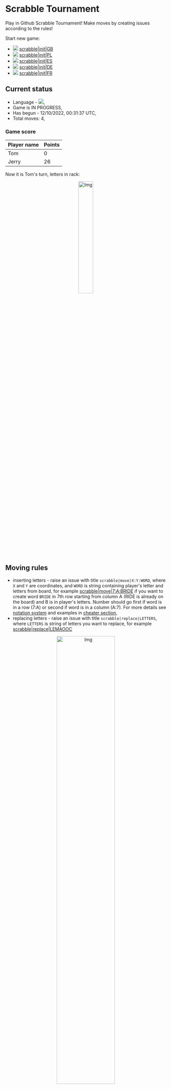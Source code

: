 
# Scrabble Tournament
Play in Github Scrabble Tournament! Make moves by creating issues according to the rules!
 
Start new game:

 - ![](https://raw.githubusercontent.com/radosz99/radosz99/main/flags/GB.png)  [scrabble&#124;init&#124;GB](https://github.com/radosz99/radosz99/issues/new?title=scrabble%7Cinit%7CGB&body=Just+push+%27Submit+new+issue%27+or+update+with+your+move.)
 - ![](https://raw.githubusercontent.com/radosz99/radosz99/main/flags/PL.png)  [scrabble&#124;init&#124;PL](https://github.com/radosz99/radosz99/issues/new?title=scrabble%7Cinit%7CPL&body=Just+push+%27Submit+new+issue%27+or+update+with+your+move.)
 - ![](https://raw.githubusercontent.com/radosz99/radosz99/main/flags/ES.png)  [scrabble&#124;init&#124;ES](https://github.com/radosz99/radosz99/issues/new?title=scrabble%7Cinit%7CES&body=Just+push+%27Submit+new+issue%27+or+update+with+your+move.)
 - ![](https://raw.githubusercontent.com/radosz99/radosz99/main/flags/DE.png)  [scrabble&#124;init&#124;DE](https://github.com/radosz99/radosz99/issues/new?title=scrabble%7Cinit%7CDE&body=Just+push+%27Submit+new+issue%27+or+update+with+your+move.)
 - ![](https://raw.githubusercontent.com/radosz99/radosz99/main/flags/FR.png)  [scrabble&#124;init&#124;FR](https://github.com/radosz99/radosz99/issues/new?title=scrabble%7Cinit%7CFR&body=Just+push+%27Submit+new+issue%27+or+update+with+your+move.)

## Current status
 - Language - ![](https://raw.githubusercontent.com/radosz99/radosz99/main/flags/ES.png),
 - Game is IN PROGRESS,
 - Has begun - 12/10/2022, 00:31:37 UTC,
 - Total moves: 4,
### Game score
| Player name | Points |
 | - | - |  
| Tom | 0
| Jerry | 26

Now it is Tom's turn, letters in rack:
<p align="center">
    <img src="https://raw.githubusercontent.com/radosz99/radosz99/main/rack.png" width=30% alt="Img"/>
</p>

## Moving rules
 - inserting letters - raise an issue with title `scrabble|move|X:Y:WORD`, where `X` and `Y` are coordinates, and `WORD` is string containing player's letter and letters from board, for example [scrabble&#124;move&#124;7:A:BRIDE](https://github.com/radosz99/radosz99/issues/new?title=scrabble%7Cmove%7C7%3AA%3ABRIDE&body=Just+push+%27Submit+new+issue%27+or+update+with+your+move.) if you want to create word `BRIDE` in 7th row starting from column A (RIDE is already on the board) and B is in player's letters. Number should go first if word is in a row (7:A) or second if word is in a column (A:7). For more details see [notation system](https://en.wikipedia.org/wiki/Scrabble#Notation_system) and examples in [cheater section](#cheater),
 - replacing letters - raise an issue with title `scrabble|replace|LETTERS`, where `LETTERS` is string of letters you want to replace, for example [scrabble&#124;replace&#124;LEMAOOC](https://github.com/radosz99/radosz99/issues/new?title=scrabble%7Creplace%7CLEMAOOC&body=Just+push+%27Submit+new+issue%27+or+update+with+your+move..)
<p align="center">
<img src="https://raw.githubusercontent.com/radosz99/radosz99/main/board.png" width=60% alt="Img"/>
</p>
    
## Leaderboard
| Moves | Who | Points |
| - | - | - |
| 4 | [@radosz99](github.com/radosz99)| 26

<a name="cheater"></a>
## Cheater section  
Are you sure? :smiling_imp: :smiling_imp: :smiling_imp:
<details>
  <summary>Spoiler warning!</summary>
  
  | Id | Move | Issue link | Points |
  | - | - | - | - |  
|1| D:7:pomaceo | [scrabble&#124;move&#124;D:7:pomaceo](https://github.com/radosz99/radosz99/issues/new?title=scrabble%7Cmove%7CD%3A7%3Apomaceo&body=Just+push+%27Submit+new+issue%27+or+update+with+your+move.) | 26 
|2| E:5:calomel | [scrabble&#124;move&#124;E:5:calomel](https://github.com/radosz99/radosz99/issues/new?title=scrabble%7Cmove%7CE%3A5%3Acalomel&body=Just+push+%27Submit+new+issue%27+or+update+with+your+move.) | 22 
|3| E:1:calomel | [scrabble&#124;move&#124;E:1:calomel](https://github.com/radosz99/radosz99/issues/new?title=scrabble%7Cmove%7CE%3A1%3Acalomel&body=Just+push+%27Submit+new+issue%27+or+update+with+your+move.) | 22 
|4| D:5:copaleo | [scrabble&#124;move&#124;D:5:copaleo](https://github.com/radosz99/radosz99/issues/new?title=scrabble%7Cmove%7CD%3A5%3Acopaleo&body=Just+push+%27Submit+new+issue%27+or+update+with+your+move.) | 22 
|5| D:7:palomeo | [scrabble&#124;move&#124;D:7:palomeo](https://github.com/radosz99/radosz99/issues/new?title=scrabble%7Cmove%7CD%3A7%3Apalomeo&body=Just+push+%27Submit+new+issue%27+or+update+with+your+move.) | 22 
|6| D:6:aplome | [scrabble&#124;move&#124;D:6:aplome](https://github.com/radosz99/radosz99/issues/new?title=scrabble%7Cmove%7CD%3A6%3Aaplome&body=Just+push+%27Submit+new+issue%27+or+update+with+your+move.) | 20 
|7| D:6:aplomo | [scrabble&#124;move&#124;D:6:aplomo](https://github.com/radosz99/radosz99/issues/new?title=scrabble%7Cmove%7CD%3A6%3Aaplomo&body=Just+push+%27Submit+new+issue%27+or+update+with+your+move.) | 20 
|8| E:3:camelo | [scrabble&#124;move&#124;E:3:camelo](https://github.com/radosz99/radosz99/issues/new?title=scrabble%7Cmove%7CE%3A3%3Acamelo&body=Just+push+%27Submit+new+issue%27+or+update+with+your+move.) | 20 
|9| E:5:celoma | [scrabble&#124;move&#124;E:5:celoma](https://github.com/radosz99/radosz99/issues/new?title=scrabble%7Cmove%7CE%3A5%3Aceloma&body=Just+push+%27Submit+new+issue%27+or+update+with+your+move.) | 20 
|10| E:3:macelo | [scrabble&#124;move&#124;E:3:macelo](https://github.com/radosz99/radosz99/issues/new?title=scrabble%7Cmove%7CE%3A3%3Amacelo&body=Just+push+%27Submit+new+issue%27+or+update+with+your+move.) | 20 
</details>
    
## Latest moves
<details>
  <summary>Show latest 10 moves</summary>
  
  | Id | Type | Move / Letters to replace | Created words / New letters | Date | Points | Player | Who |
  | - | - | - | - | - | - | - | - |
|3| INSERT | 7:D:playe | ['PLAYE'] | 12/10/2022, 00:37:05 UTC | 26 | Jerry | [@radosz99](github.com/radosz99) |
|2| REPLACE | ['H', 'V', 'G', 'O', 'T', 'S', 'I'] | LEMAOOC | 12/10/2022, 00:36:14 UTC | 0 | Tom | [@radosz99](github.com/radosz99) |
|1| REPLACE | ['Q', 'A', 'R', 'D', 'X', 'R', 'I'] | LRYDPAE | 12/10/2022, 00:35:20 UTC | 0 | Jerry | [@radosz99](github.com/radosz99) |
|0| REPLACE | ['I', 'S', 'C', 'RR', 'R', 'L', 'T'] | HVGOTSI | 12/10/2022, 00:34:18 UTC | 0 | Tom | [@radosz99](github.com/radosz99) |
</details>
    